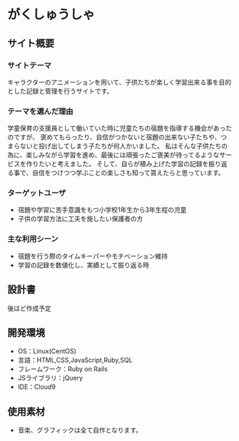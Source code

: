 # がくしゅうしゃ

## サイト概要
### サイトテーマ
キャラクターのアニメーションを用いて、子供たちが楽しく学習出来る事を目的とした記録と管理を行うサイトです。

### テーマを選んだ理由
学童保育の支援員として働いていた時に児童たちの宿題を指導する機会があったのですが、
褒めてもらったり、自信がつかないと宿題の出来ない子たちや、つまらないと投げ出してしまう子たちが何人かいました。
私はそんな子供たちの為に、楽しみながら学習を進め、最後には頑張ったご褒美が待ってるようなサービスを作りたいと考えました。
そして、自らが積み上げた学習の記録を振り返る事で、自信をつけつつ学ぶことの楽しさも知って貰えたらと思っています。

### ターゲットユーザ
- 宿題や学習に苦手意識をもつ小学校1年生から3年生程の児童
- 子供の学習方法に工夫を施したい保護者の方

### 主な利用シーン
- 宿題を行う際のタイムキーパーやモチベーション維持
- 学習の記録を数値化し、実績として振り返る時

## 設計書
後ほど作成予定

## 開発環境
- OS：Linux(CentOS)
- 言語：HTML,CSS,JavaScript,Ruby,SQL
- フレームワーク：Ruby on Rails
- JSライブラリ：jQuery
- IDE：Cloud9

## 使用素材
- 音楽、グラフィックは全て自作となります。